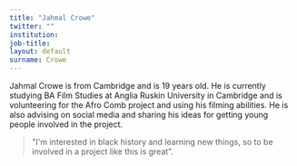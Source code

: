 ```yaml
---
title: "Jahmal Crowe"
twitter: ""
institution:
job-title:
layout: default
surname: Crowe
---
```

Jahmal Crowe is from Cambridge and is 19 years old. He is currently studying BA Film Studies at Anglia Ruskin University in Cambridge and is volunteering for the Afro Comb project and using his filming abilities. He is also advising on social media and sharing his ideas for getting young people involved in the project.

> "I'm interested in black history and learning new things, so to be involved in a project like this is great".
